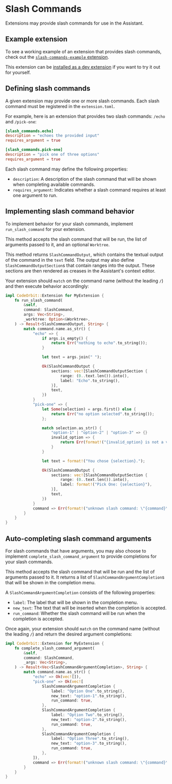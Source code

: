 ﻿# Slash Commands

Extensions may provide slash commands for use in the Assistant.

## Example extension

To see a working example of an extension that provides slash commands, check out the [`slash-commands-example` extension](https://github.com/CodeOrbit-industries/CodeOrbit/tree/main/extensions/slash-commands-example).

This extension can be [installed as a dev extension](./developing-extensions.md#developing-an-extension-locally) if you want to try it out for yourself.

## Defining slash commands

A given extension may provide one or more slash commands. Each slash command must be registered in the `extension.toml`.

For example, here is an extension that provides two slash commands: `/echo` and `/pick-one`:

```toml
[slash_commands.echo]
description = "echoes the provided input"
requires_argument = true

[slash_commands.pick-one]
description = "pick one of three options"
requires_argument = true
```

Each slash command may define the following properties:

- `description`: A description of the slash command that will be shown when completing available commands.
- `requires_argument`: Indicates whether a slash command requires at least one argument to run.

## Implementing slash command behavior

To implement behavior for your slash commands, implement `run_slash_command` for your extension.

This method accepts the slash command that will be run, the list of arguments passed to it, and an optional `Worktree`.

This method returns `SlashCommandOutput`, which contains the textual output of the command in the `text` field. The output may also define `SlashCommandOutputSection`s that contain ranges into the output. These sections are then rendered as creases in the Assistant's context editor.

Your extension should `match` on the command name (without the leading `/`) and then execute behavior accordingly:

```rs
impl CodeOrbit::Extension for MyExtension {
    fn run_slash_command(
        &self,
        command: SlashCommand,
        args: Vec<String>,
        _worktree: Option<&Worktree>,
    ) -> Result<SlashCommandOutput, String> {
        match command.name.as_str() {
            "echo" => {
                if args.is_empty() {
                    return Err("nothing to echo".to_string());
                }

                let text = args.join(" ");

                Ok(SlashCommandOutput {
                    sections: vec![SlashCommandOutputSection {
                        range: (0..text.len()).into(),
                        label: "Echo".to_string(),
                    }],
                    text,
                })
            }
            "pick-one" => {
                let Some(selection) = args.first() else {
                    return Err("no option selected".to_string());
                };

                match selection.as_str() {
                    "option-1" | "option-2" | "option-3" => {}
                    invalid_option => {
                        return Err(format!("{invalid_option} is not a valid option"));
                    }
                }

                let text = format!("You chose {selection}.");

                Ok(SlashCommandOutput {
                    sections: vec![SlashCommandOutputSection {
                        range: (0..text.len()).into(),
                        label: format!("Pick One: {selection}"),
                    }],
                    text,
                })
            }
            command => Err(format!("unknown slash command: \"{command}\"")),
        }
    }
}
```

## Auto-completing slash command arguments

For slash commands that have arguments, you may also choose to implement `complete_slash_command_argument` to provide completions for your slash commands.

This method accepts the slash command that will be run and the list of arguments passed to it. It returns a list of `SlashCommandArgumentCompletion`s that will be shown in the completion menu.

A `SlashCommandArgumentCompletion` consists of the following properties:

- `label`: The label that will be shown in the completion menu.
- `new_text`: The text that will be inserted when the completion is accepted.
- `run_command`: Whether the slash command will be run when the completion is accepted.

Once again, your extension should `match` on the command name (without the leading `/`) and return the desired argument completions:

```rs
impl CodeOrbit::Extension for MyExtension {
    fn complete_slash_command_argument(
        &self,
        command: SlashCommand,
        _args: Vec<String>,
    ) -> Result<Vec<SlashCommandArgumentCompletion>, String> {
        match command.name.as_str() {
            "echo" => Ok(vec![]),
            "pick-one" => Ok(vec![
                SlashCommandArgumentCompletion {
                    label: "Option One".to_string(),
                    new_text: "option-1".to_string(),
                    run_command: true,
                },
                SlashCommandArgumentCompletion {
                    label: "Option Two".to_string(),
                    new_text: "option-2".to_string(),
                    run_command: true,
                },
                SlashCommandArgumentCompletion {
                    label: "Option Three".to_string(),
                    new_text: "option-3".to_string(),
                    run_command: true,
                },
            ]),
            command => Err(format!("unknown slash command: \"{command}\"")),
        }
    }
}
```
